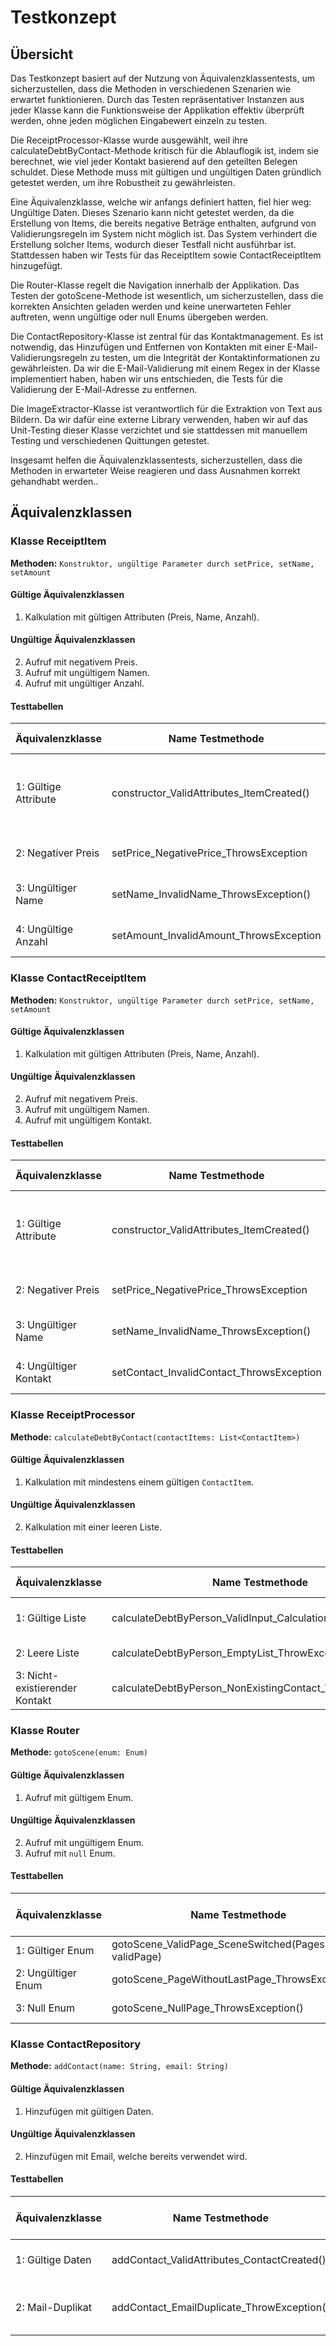 # Testkonzept

## Übersicht
Das Testkonzept basiert auf der Nutzung von Äquivalenzklassentests, um sicherzustellen, dass die Methoden in verschiedenen Szenarien wie erwartet funktionieren.
Durch das Testen repräsentativer Instanzen aus jeder Klasse kann die Funktionsweise der Applikation effektiv überprüft werden, ohne jeden möglichen Eingabewert einzeln zu testen.

Die ReceiptProcessor-Klasse wurde ausgewählt, weil ihre calculateDebtByContact-Methode kritisch für die Ablauflogik ist, indem sie berechnet, wie viel jeder Kontakt basierend auf den geteilten Belegen schuldet.
Diese Methode muss mit gültigen und ungültigen Daten gründlich getestet werden, um ihre Robustheit zu gewährleisten. 

Eine Äquivalenzklasse, welche wir anfangs definiert hatten, fiel hier weg: Ungültige Daten.
Dieses Szenario kann nicht getestet werden, da die Erstellung von Items, die bereits negative Beträge enthalten, aufgrund von Validierungsregeln im System nicht möglich ist. 
Das System verhindert die Erstellung solcher Items, wodurch dieser Testfall nicht ausführbar ist. Stattdessen haben wir Tests für das ReceiptItem sowie ContactReceiptItem hinzugefügt.

Die Router-Klasse regelt die Navigation innerhalb der Applikation.
Das Testen der gotoScene-Methode ist wesentlich, um sicherzustellen, dass die korrekten Ansichten geladen werden und keine unerwarteten Fehler auftreten, wenn ungültige oder null Enums übergeben werden.

Die ContactRepository-Klasse ist zentral für das Kontaktmanagement.
Es ist notwendig, das Hinzufügen und Entfernen von Kontakten mit einer E-Mail-Validierungsregeln zu testen, um die Integrität der Kontaktinformationen zu gewährleisten. 
Da wir die E-Mail-Validierung mit einem Regex in der Klasse implementiert haben, haben wir uns entschieden, die Tests für die Validierung der E-Mail-Adresse zu entfernen.

Die ImageExtractor-Klasse ist verantwortlich für die Extraktion von Text aus Bildern. Da wir dafür eine externe Library verwenden, haben wir auf das Unit-Testing dieser Klasse verzichtet und sie stattdessen mit manuellem Testing und verschiedenen Quittungen getestet.

Insgesamt helfen die Äquivalenzklassentests, sicherzustellen, dass die Methoden in erwarteter Weise reagieren und dass Ausnahmen korrekt gehandhabt werden..


## Äquivalenzklassen

### Klasse ReceiptItem

**Methoden:** `Konstruktor, ungültige Parameter durch setPrice, setName, setAmount`

#### Gültige Äquivalenzklassen
1. Kalkulation mit gültigen Attributen (Preis, Name, Anzahl).

#### Ungültige Äquivalenzklassen
2.  Aufruf mit negativem Preis.
3. Aufruf mit ungültigem Namen.
4. Aufruf mit ungültiger Anzahl.


#### Testtabellen
| Äquivalenzklasse               | Name Testmethode    | Methoden Parameter | Zustand vor Ausführung         | Erwartetes Ergebnis |
|--------------------------------|-----|--------------|--------------------------------|---------------------|
| 1: Gültige Attribute           |   constructor_ValidAttributes_ItemCreated()   | Positiver Preis, gültiger Name, positive Anzahl | Keine Voraussetzung            | Objekt wird korrekt erstellt |
| 2: Negativer Preis             |  setPrice_NegativePrice_ThrowsException| Negativer Preis | Gültige restliche Anfangswerte           | Wirft Exception     |
| 3: Ungültiger Name |       setName_InvalidName_ThrowsException()        | Ungültiger Name | Gültige restliche Anfangswerte |    Wirft Exception                     |
| 4: Ungültige Anzahl            |                              setAmount_InvalidAmount_ThrowsException                      |     Ungültige Anzahl            | Gültige restliche Anfangswerte          |          Wirft Exception                                    |


### Klasse ContactReceiptItem

**Methoden:** `Konstruktor, ungültige Parameter durch setPrice, setName, setAmount`

#### Gültige Äquivalenzklassen
1. Kalkulation mit gültigen Attributen (Preis, Name, Anzahl).

#### Ungültige Äquivalenzklassen
2.  Aufruf mit negativem Preis.
3. Aufruf mit ungültigem Namen.
4. Aufruf mit ungültigem Kontakt.


#### Testtabellen
| Äquivalenzklasse      | Name Testmethode    | Methoden Parameter                               | Zustand vor Ausführung     | Erwartetes Ergebnis |
|-----------------------|-----|--------------------------------------------------|----------------------------|---------------------|
| 1: Gültige Attribute  |   constructor_ValidAttributes_ItemCreated()   | Positiver Preis, gültiger Name, gültiger Kontakt | Keine Voraussetzung | Objekt wird korrekt erstellt |
| 2: Negativer Preis    |  setPrice_NegativePrice_ThrowsException| Negativer Preis                                  | Gültige restliche Anfangswerte       | Wirft Exception     |
| 3: Ungültiger Name    |       setName_InvalidName_ThrowsException()        | Ungültiger Name                                  | Gültige restliche Anfangswerte      |    Wirft Exception                     |
| 4: Ungültiger Kontakt |                            setContact_InvalidContact_ThrowsException                  | Kontakt ist 'null'                                |             Gültige restliche Anfangswerte              |          Wirft Exception                                    |


### Klasse ReceiptProcessor

**Methode:** `calculateDebtByContact(contactItems: List<ContactItem>)`

#### Gültige Äquivalenzklassen
1. Kalkulation mit mindestens einem gültigen `ContactItem`.

#### Ungültige Äquivalenzklassen
2. Kalkulation mit einer leeren Liste.


#### Testtabellen
| Äquivalenzklasse               | Name Testmethode    | Methoden Parameter   | Zustand vor Ausführung     | Erwartetes Ergebnis |
|--------------------------------|-----|----------------------|----------------------------|---------------------|
| 1: Gültige Liste               |   calculateDebtByPerson_ValidInput_CalculationValid()   | Gültige ContactItems | Gültige Contacts vorhanden | Korrekte Berechnung |
| 2: Leere Liste                 |  calculateDebtByPerson_EmptyList_ThrowException()   | Leere Liste          | Keine Voraussetzung        | Wirft Exception     |
| 3: Nicht-existierender Kontakt |       calculateDebtByPerson_NonExistingContact_ThrowException()        | Gültige ContactItems | Ungültiger Contact         |    Wirft Exception                     |


### Klasse Router

**Methode:** `gotoScene(enum: Enum)`

#### Gültige Äquivalenzklassen
1. Aufruf mit gültigem Enum.

#### Ungültige Äquivalenzklassen
2. Aufruf mit ungültigem Enum.
3. Aufruf mit `null` Enum.

#### Testtabellen
| Äquivalenzklasse | Name Testmethode                                   | Methoden Parameter | Zustand vor Ausführung | Erwartetes Ergebnis |
|------------------|----------------------------------------------------|--------------------|------------------------|---------------------|
| 1: Gültiger Enum | gotoScene_ValidPage_SceneSwitched(Pages validPage) | Gültiges Enum      | Initialisierte sceneMap | Szene wird geladen  |
| 2: Ungültiger Enum | gotoScene_PageWithoutLastPage_ThrowsException()    | Ungültiges Enum  | Initialisierte sceneMap | Wirft Exception     |
| 3: Null Enum     | gotoScene_NullPage_ThrowsException()               | Null              | Beliebiger Zustand      | Wirft Exception     |


### Klasse ContactRepository

**Methode:** `addContact(name: String, email: String)`

#### Gültige Äquivalenzklassen
1. Hinzufügen mit gültigen Daten.

#### Ungültige Äquivalenzklassen
2. Hinzufügen mit Email, welche bereits verwendet wird.

#### Testtabellen
| Äquivalenzklasse | Name Testmethode                            | Methoden Parameter              | Zustand vor Ausführung | Erwartetes Ergebnis   |
|------------------|---------------------------------------------|---------------------------------|------------------------|-----------------------|
| 1: Gültige Daten | addContact_ValidAttributes_ContactCreated() | Gültiger Name und Email         | Kein vorheriger Kontakt | Kontakt wird erstellt |
| 2: Mail-Duplikat | addContact_EmailDuplicate_ThrowException()  | Gleiche Email bereits vorhanden | Kontakt existiert | Wirft Exception       |



